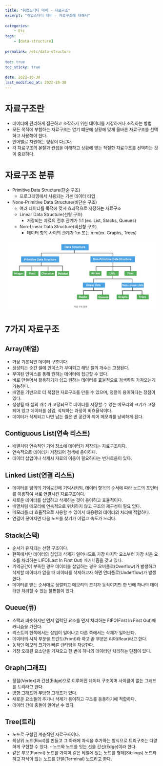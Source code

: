 ```yaml
---
title: "취업스터디 대비 - 자료구조"
excerpt: "취업스터디 대비 - 자료구조에 대해서"

categories:
    - Etc
tags:
    - [data-structure]

permalink: /etc/data-structure

toc: true
toc_sticky: true

date: 2022-10-30
last_modified_at: 2022-10-30
---
```


# 자료구조란
- 데이터에 편리하게 접근하고 조작하기 위한 데이터를 저장하거나 조직하는 방법
- 모든 목적에 부합하는 자료구조는 없기 떄문에 상황에 맞게 올바른 자료구조를 선택하고 사용해야 한다.
- 언어별로 지원하는 양상이 다르다.
- 각 자료구조의 본질과 컨셉을 이해하고 상황에 맞는 적절한 자료구조를 선택하는 것이 중요하다.

# 자료구조 분류
- Primitive Data Structure(단순 구조)
    - 프로그래밍에서 사용되는 기본 데이터 타입
- None-Primitive Data Structure(비단순 구조)
    - 여러 데이터를 목적에 맞게 효과적으로 저장하는 자료구조
    - Linear Data Structure(선형 구조)
        - 저장되는 자료의 전후 관계가 1:1 (ex. List, Stacks, Queues)
    - Non-Linear Data Structure(비선형 구조)
        - 데이터 항목 사이의 관계가 1:n 또는 n:m(ex. Graphs, Trees)

![](../../assets/images/posts_img/etc/2022-10-30-dataStructure.png)

# 7가지 자료구조

## Array(배열)
- 가장 기본적인 데이터 구조이다.
- 생성되는 순간 셀에 인덱스가 부여되고 해당 셀의 개수는 고정된다.
- 부여된 인덱스를 통해 원하는 데이터에 접근할 수 있다.
- 바로 만들어서 활용하기가 쉽고 원하는 데이터를 효율적으로 검색하여 가져오는게 가능하다.
- 배열을 기반으로 더 복잡한 자료구조를 만들 수 있으며, 정렬이 용이하다는 장점이 있다.
- 생성될 때 셀의 개수가 고정되므로 데이터를 저장할 수 있는 메모리의 크기가 고정되어 있고 데이터를 삽입, 삭제하는 과정이 비효율적이다.
- 데이터가 삭제되고 나면 남는 셀은 빈 공간이 되어 메모리를 낭비하게 된다.

## Contiguous List(연속 리스트)
- 배열처럼 연속적인 기억 장소에 데이터가 저장되는 자료구조이다.
- 연속적으로 데이터가 저장되어 검색에 용이하다.
- 데이터 삽입이나 삭제시 자료의 이동이 필요하다는 번거로움이 있다.

## Linked List(연결 리스트)
- 데이터를 임의의 기억공간에 기억시키되, 데이터 항목의 순서에 따라 노드의 포인터를 이용하여 서로 연결시킨 자료구조이다.
- 새로운 데이터를 삽입하고 삭제하는 것이 용이하고 효율적이다.
- 배열처럼 메모리에 연속적으로 위치하지 않고 구조의 재구성이 필요 없다.
- 메모리를 더 효율적으로 사용할 수 있어서 대용량의 데이터의 처리에 적합하다.
- 연결이 끊어지면 다음 노드를 찾기가 어렵고 속도가 느리다.

## Stack(스택)
- 순서가 유지되는 선형 구조이다.
- 한쪽에서만 데이터의 삽입과 삭제가 일어나므로 가장 마지막 요소부터 가장 처음 요소를 처리하는 LIFO(Last In First Out) 메커니즘을 갖고 있다.
- 기억공간이 부족한 경우 데이터를 삽입하는 경우 오버플로(Overflow)가 발생하고 삭제할 데이터가 없을 때 데이터를 삭제하고자 하면 언더플로(Underflow)가 발생한다.
- 데이터를 받는 순서대로 정렬되고 메모리의 크기가 동적이지만 한 번에 하나의 데이터만 처리할 수 있는 불편함이 있다.

## Queue(큐)
- 스택과 비슷하지만 먼저 입력된 요소를 먼저 처리하는 FIFO(First In First Out)메커니즘을 가진다.
- 리스트의 한쪽에서는 삽입이 일어나고 다른 쪽에서는 삭제가 일어난다.
- 데이터의 시작 부분을 프런트(Front)라 하고 끝 부분은 리어(Rear)라고 한다.
- 동적인 메모리 크기와 빠른 런타임을 자랑한다.
- 가장 오래된 요소만을 가져오고 한 번에 하나의 데이터만 처리하는 단점이 있다.

## Graph(그래프)
- 정점(Vertex)과 간선(Edge)으로 이루어진 데이터 구조이며 사이클이 없는 그래프를 트리라고 한다.
- 방향 그래프와 무방향 그래프가 있다.
- 새로운 요소들의 추가나 삭제가 용이하고 구조를 응용하기에 적합하다.
- 데이터 간에 충돌이 일어날 수 있다.

## Tree(트리)
- 노드로 구성된 계층적인 자료구조이다.
- 최상위 노드(Root)를 만들고 그 아래에 자식을 추가하는 방식으로 트리구조는 다양하게 구현할 수 있다. - 노드와 노드를 잇는 선을 간선(Edge)이라 한다.
- 같은 부모(Parent) 노드를 가지며 같은 레벨에 있는 노드를 형제(Siblings) 노드라 하고 자식이 없는 노드를 단말(Terminal) 노드라고 한다.

